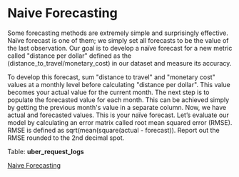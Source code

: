 # Naive Forecasting
Some forecasting methods are extremely simple and surprisingly effective. Naïve forecast is one of them; we simply set all forecasts to be the value of the last observation. Our goal is to develop a naïve forecast for a new metric called "distance per dollar" defined as the (distance_to_travel/monetary_cost) in our dataset and measure its accuracy.


To develop this forecast,  sum "distance to travel"  and "monetary cost" values at a monthly level before calculating "distance per dollar". This value becomes your actual value for the current month. The next step is to populate the forecasted value for each month. This can be achieved simply by getting the previous month's value in a separate column. Now, we have actual and forecasted values. This is your naïve forecast. Let’s evaluate our model by calculating an error matrix called root mean squared error (RMSE). RMSE is defined as sqrt(mean(square(actual - forecast)). Report out the RMSE rounded to the 2nd decimal spot.

Table: **uber_request_logs**

[Naive Forecasting](https://platform.stratascratch.com/coding/10313-naive-forecasting?code_type=1)
